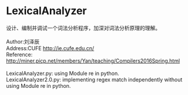 # LexicalAnalyzer
设计、编制并调试一个词法分析程序，加深对词法分析原理的理解。
<br>
<br>
Author:刘泽辰
<br>
Address:CUFE http://ie.cufe.edu.cn/
<br>
Reference: http://miner.picp.net/members/Yan/teaching/Compilers2016Spring.html
<br>
<br>
LexicalAnalyzer.py: using Module re in python.<br>
LexicalAnalyzer2.0.py: implementing regex match independently without using Module re in python.<br>
